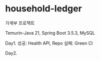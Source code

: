 # household-ledger

가계부 프로젝트

Temurin-Java 21, Spring Boot 3.5.3, MySQL

Day1. 
성공: Health API, Repo
실패: Green CI

Day2.
